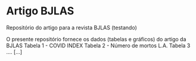 # Artigo BJLAS
Repositório do artigo para a revista BJLAS (testando)

O presente repositório fornece os dados (tabelas e gráficos) do artigo da BJLAS
Tabela 1 - COVID INDEX
Tabela 2 - Número de mortos L.A.
Tabela 3 ....
[...]
